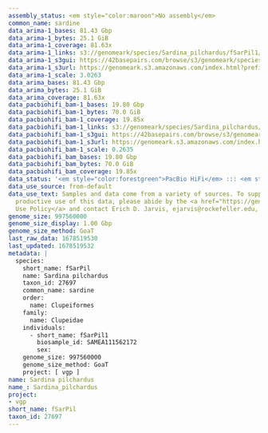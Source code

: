 ```yaml
---
assembly_status: <em style="color:maroon">No assembly</em>
common_name: sardine
data_arima-1_bases: 81.43 Gbp
data_arima-1_bytes: 25.1 GiB
data_arima-1_coverage: 81.63x
data_arima-1_links: s3://genomeark/species/Sardina_pilchardus/fSarPil1/genomic_data/arima/<br>
data_arima-1_s3gui: https://42basepairs.com/browse/s3/genomeark/species/Sardina_pilchardus/fSarPil1/genomic_data/arima/
data_arima-1_s3url: https://genomeark.s3.amazonaws.com/index.html?prefix=species/Sardina_pilchardus/fSarPil1/genomic_data/arima/
data_arima-1_scale: 3.0263
data_arima_bases: 81.43 Gbp
data_arima_bytes: 25.1 GiB
data_arima_coverage: 81.63x
data_pacbiohifi_bam-1_bases: 19.80 Gbp
data_pacbiohifi_bam-1_bytes: 70.0 GiB
data_pacbiohifi_bam-1_coverage: 19.85x
data_pacbiohifi_bam-1_links: s3://genomeark/species/Sardina_pilchardus/fSarPil1/genomic_data/pacbio_hifi/<br>
data_pacbiohifi_bam-1_s3gui: https://42basepairs.com/browse/s3/genomeark/species/Sardina_pilchardus/fSarPil1/genomic_data/pacbio_hifi/
data_pacbiohifi_bam-1_s3url: https://genomeark.s3.amazonaws.com/index.html?prefix=species/Sardina_pilchardus/fSarPil1/genomic_data/pacbio_hifi/
data_pacbiohifi_bam-1_scale: 0.2635
data_pacbiohifi_bam_bases: 19.80 Gbp
data_pacbiohifi_bam_bytes: 70.0 GiB
data_pacbiohifi_bam_coverage: 19.85x
data_status: '<em style="color:forestgreen">PacBio HiFi</em> ::: <em style="color:forestgreen">Arima</em>'
data_use_source: from-default
data_use_text: Samples and data come from a variety of sources. To support fair and
  productive use of this data, please abide by the <a href="https://genome10k.soe.ucsc.edu/data-use-policies/">Data
  Use Policy</a> and contact Erich D. Jarvis, ejarvis@rockefeller.edu, with any questions.
genome_size: 997560000
genome_size_display: 1.00 Gbp
genome_size_method: GoaT
last_raw_data: 1678519530
last_updated: 1678519532
metadata: |
  species:
    short_name: fSarPil
    name: Sardina pilchardus
    taxon_id: 27697
    common_name: sardine
    order:
      name: Clupeiformes
    family:
      name: Clupeidae
    individuals:
      - short_name: fSarPil1
        biosample_id: SAMEA111562172
        sex:
    genome_size: 997560000
    genome_size_method: GoaT
    project: [ vgp ]
name: Sardina pilchardus
name_: Sardina_pilchardus
project:
- vgp
short_name: fSarPil
taxon_id: 27697
---
```

